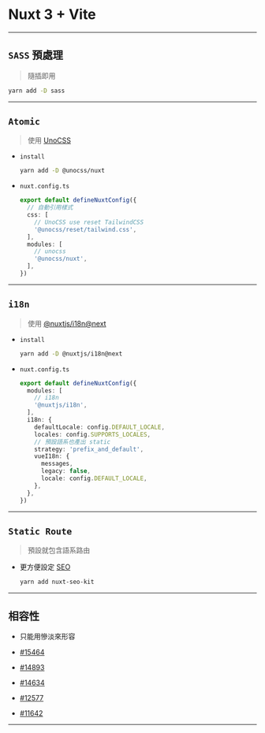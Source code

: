 # Nuxt 3 + Vite

---

## `SASS` 預處理

> 隨插即用

```sh
yarn add -D sass
```

---

## `Atomic`

> 使用 [UnoCSS](https://github.com/unocss/unocss)

- `install`

  ```sh
  yarn add -D @unocss/nuxt
  ```

- `nuxt.config.ts`

  ```ts
  export default defineNuxtConfig({
    // 自動引用樣式
    css: [
      // UnoCSS use reset TailwindCSS
      '@unocss/reset/tailwind.css',
    ],
    modules: [
      // unocss
      '@unocss/nuxt',
    ],
  })
  ```

---

## `i18n`

> 使用 [@nuxtjs/i18n@next](https://v8.i18n.nuxtjs.org/getting-started/setup)

- `install`

  ```sh
  yarn add -D @nuxtjs/i18n@next
  ```

- `nuxt.config.ts`

  ```ts
  export default defineNuxtConfig({
    modules: [
      // i18n
      '@nuxtjs/i18n',
    ],
    i18n: {
      defaultLocale: config.DEFAULT_LOCALE,
      locales: config.SUPPORTS_LOCALES,
      // 預設語系也產出 static
      strategy: 'prefix_and_default',
      vueI18n: {
        messages,
        legacy: false,
        locale: config.DEFAULT_LOCALE,
      },
    },
  })
  ```

---

## `Static Route`

> 預設就包含語系路由

- 更方便設定 [SEO](https://github.com/harlan-zw/nuxt-seo-kit)

  ```sh
  yarn add nuxt-seo-kit
  ```

---

## 相容性

- 只能用慘淡來形容

- [#15464](https://github.com/nuxt/nuxt/issues/15464)

- [#14893](https://github.com/nuxt/nuxt/issues/14893)

- [#14634](https://github.com/nuxt/nuxt/issues/14634)

- [#12577](https://github.com/nuxt/nuxt/issues/12577)

- [#11642](https://github.com/nuxt/nuxt/issues/11642)

---